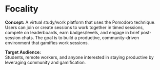 # Focality

**Concept:**
A virtual study/work platform that uses the Pomodoro technique. Users can join or create sessions to work together in timed sessions, compete on leaderboards, earn badges/levels, and engage in brief post-session chats. The goal is to build a productive, community-driven environment that gamifies work sessions.

**Target Audience:**  
Students, remote workers, and anyone interested in staying productive by leveraging community and gamification.
